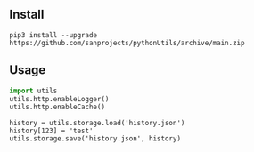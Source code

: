 ## Install
```shell
pip3 install --upgrade https://github.com/sanprojects/pythonUtils/archive/main.zip
```

## Usage   
```python
import utils
utils.http.enableLogger()
utils.http.enableCache()
```

```
history = utils.storage.load('history.json')
history[123] = 'test'
utils.storage.save('history.json', history)
```